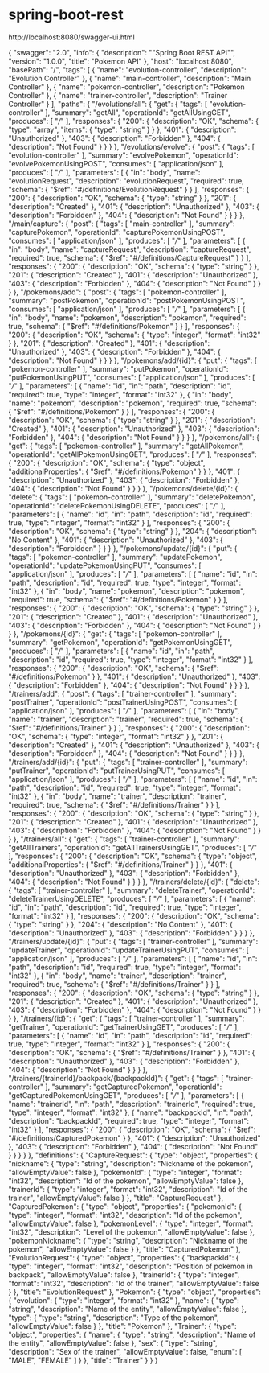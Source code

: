# spring-boot-rest

http://localhost:8080/swagger-ui.html

{
  "swagger": "2.0",
  "info": {
    "description": "\"Spring Boot REST API\"",
    "version": "1.0.0",
    "title": "Pokemon API"
  },
  "host": "localhost:8080",
  "basePath": "/",
  "tags": [
    {
      "name": "evolution-controller",
      "description": "Evolution Controller"
    },
    {
      "name": "main-controller",
      "description": "Main Controller"
    },
    {
      "name": "pokemon-controller",
      "description": "Pokemon Controller"
    },
    {
      "name": "trainer-controller",
      "description": "Trainer Controller"
    }
  ],
  "paths": {
    "/evolutions/all": {
      "get": {
        "tags": [
          "evolution-controller"
        ],
        "summary": "getAll",
        "operationId": "getAllUsingGET",
        "produces": [
          "*/*"
        ],
        "responses": {
          "200": {
            "description": "OK",
            "schema": {
              "type": "array",
              "items": {
                "type": "string"
              }
            }
          },
          "401": {
            "description": "Unauthorized"
          },
          "403": {
            "description": "Forbidden"
          },
          "404": {
            "description": "Not Found"
          }
        }
      }
    },
    "/evolutions/evolve": {
      "post": {
        "tags": [
          "evolution-controller"
        ],
        "summary": "evolvePokemon",
        "operationId": "evolvePokemonUsingPOST",
        "consumes": [
          "application/json"
        ],
        "produces": [
          "*/*"
        ],
        "parameters": [
          {
            "in": "body",
            "name": "evolutionRequest",
            "description": "evolutionRequest",
            "required": true,
            "schema": {
              "$ref": "#/definitions/EvolutionRequest"
            }
          }
        ],
        "responses": {
          "200": {
            "description": "OK",
            "schema": {
              "type": "string"
            }
          },
          "201": {
            "description": "Created"
          },
          "401": {
            "description": "Unauthorized"
          },
          "403": {
            "description": "Forbidden"
          },
          "404": {
            "description": "Not Found"
          }
        }
      }
    },
    "/main/capture": {
      "post": {
        "tags": [
          "main-controller"
        ],
        "summary": "capturePokemon",
        "operationId": "capturePokemonUsingPOST",
        "consumes": [
          "application/json"
        ],
        "produces": [
          "*/*"
        ],
        "parameters": [
          {
            "in": "body",
            "name": "captureRequest",
            "description": "captureRequest",
            "required": true,
            "schema": {
              "$ref": "#/definitions/CaptureRequest"
            }
          }
        ],
        "responses": {
          "200": {
            "description": "OK",
            "schema": {
              "type": "string"
            }
          },
          "201": {
            "description": "Created"
          },
          "401": {
            "description": "Unauthorized"
          },
          "403": {
            "description": "Forbidden"
          },
          "404": {
            "description": "Not Found"
          }
        }
      }
    },
    "/pokemons/add": {
      "post": {
        "tags": [
          "pokemon-controller"
        ],
        "summary": "postPokemon",
        "operationId": "postPokemonUsingPOST",
        "consumes": [
          "application/json"
        ],
        "produces": [
          "*/*"
        ],
        "parameters": [
          {
            "in": "body",
            "name": "pokemon",
            "description": "pokemon",
            "required": true,
            "schema": {
              "$ref": "#/definitions/Pokemon"
            }
          }
        ],
        "responses": {
          "200": {
            "description": "OK",
            "schema": {
              "type": "integer",
              "format": "int32"
            }
          },
          "201": {
            "description": "Created"
          },
          "401": {
            "description": "Unauthorized"
          },
          "403": {
            "description": "Forbidden"
          },
          "404": {
            "description": "Not Found"
          }
        }
      }
    },
    "/pokemons/add/{id}": {
      "put": {
        "tags": [
          "pokemon-controller"
        ],
        "summary": "putPokemon",
        "operationId": "putPokemonUsingPUT",
        "consumes": [
          "application/json"
        ],
        "produces": [
          "*/*"
        ],
        "parameters": [
          {
            "name": "id",
            "in": "path",
            "description": "id",
            "required": true,
            "type": "integer",
            "format": "int32"
          },
          {
            "in": "body",
            "name": "pokemon",
            "description": "pokemon",
            "required": true,
            "schema": {
              "$ref": "#/definitions/Pokemon"
            }
          }
        ],
        "responses": {
          "200": {
            "description": "OK",
            "schema": {
              "type": "string"
            }
          },
          "201": {
            "description": "Created"
          },
          "401": {
            "description": "Unauthorized"
          },
          "403": {
            "description": "Forbidden"
          },
          "404": {
            "description": "Not Found"
          }
        }
      }
    },
    "/pokemons/all": {
      "get": {
        "tags": [
          "pokemon-controller"
        ],
        "summary": "getAllPokemon",
        "operationId": "getAllPokemonUsingGET",
        "produces": [
          "*/*"
        ],
        "responses": {
          "200": {
            "description": "OK",
            "schema": {
              "type": "object",
              "additionalProperties": {
                "$ref": "#/definitions/Pokemon"
              }
            }
          },
          "401": {
            "description": "Unauthorized"
          },
          "403": {
            "description": "Forbidden"
          },
          "404": {
            "description": "Not Found"
          }
        }
      }
    },
    "/pokemons/delete/{id}": {
      "delete": {
        "tags": [
          "pokemon-controller"
        ],
        "summary": "deletePokemon",
        "operationId": "deletePokemonUsingDELETE",
        "produces": [
          "*/*"
        ],
        "parameters": [
          {
            "name": "id",
            "in": "path",
            "description": "id",
            "required": true,
            "type": "integer",
            "format": "int32"
          }
        ],
        "responses": {
          "200": {
            "description": "OK",
            "schema": {
              "type": "string"
            }
          },
          "204": {
            "description": "No Content"
          },
          "401": {
            "description": "Unauthorized"
          },
          "403": {
            "description": "Forbidden"
          }
        }
      }
    },
    "/pokemons/update/{id}": {
      "put": {
        "tags": [
          "pokemon-controller"
        ],
        "summary": "updatePokemon",
        "operationId": "updatePokemonUsingPUT",
        "consumes": [
          "application/json"
        ],
        "produces": [
          "*/*"
        ],
        "parameters": [
          {
            "name": "id",
            "in": "path",
            "description": "id",
            "required": true,
            "type": "integer",
            "format": "int32"
          },
          {
            "in": "body",
            "name": "pokemon",
            "description": "pokemon",
            "required": true,
            "schema": {
              "$ref": "#/definitions/Pokemon"
            }
          }
        ],
        "responses": {
          "200": {
            "description": "OK",
            "schema": {
              "type": "string"
            }
          },
          "201": {
            "description": "Created"
          },
          "401": {
            "description": "Unauthorized"
          },
          "403": {
            "description": "Forbidden"
          },
          "404": {
            "description": "Not Found"
          }
        }
      }
    },
    "/pokemons/{id}": {
      "get": {
        "tags": [
          "pokemon-controller"
        ],
        "summary": "getPokemon",
        "operationId": "getPokemonUsingGET",
        "produces": [
          "*/*"
        ],
        "parameters": [
          {
            "name": "id",
            "in": "path",
            "description": "id",
            "required": true,
            "type": "integer",
            "format": "int32"
          }
        ],
        "responses": {
          "200": {
            "description": "OK",
            "schema": {
              "$ref": "#/definitions/Pokemon"
            }
          },
          "401": {
            "description": "Unauthorized"
          },
          "403": {
            "description": "Forbidden"
          },
          "404": {
            "description": "Not Found"
          }
        }
      }
    },
    "/trainers/add": {
      "post": {
        "tags": [
          "trainer-controller"
        ],
        "summary": "postTrainer",
        "operationId": "postTrainerUsingPOST",
        "consumes": [
          "application/json"
        ],
        "produces": [
          "*/*"
        ],
        "parameters": [
          {
            "in": "body",
            "name": "trainer",
            "description": "trainer",
            "required": true,
            "schema": {
              "$ref": "#/definitions/Trainer"
            }
          }
        ],
        "responses": {
          "200": {
            "description": "OK",
            "schema": {
              "type": "integer",
              "format": "int32"
            }
          },
          "201": {
            "description": "Created"
          },
          "401": {
            "description": "Unauthorized"
          },
          "403": {
            "description": "Forbidden"
          },
          "404": {
            "description": "Not Found"
          }
        }
      }
    },
    "/trainers/add/{id}": {
      "put": {
        "tags": [
          "trainer-controller"
        ],
        "summary": "putTrainer",
        "operationId": "putTrainerUsingPUT",
        "consumes": [
          "application/json"
        ],
        "produces": [
          "*/*"
        ],
        "parameters": [
          {
            "name": "id",
            "in": "path",
            "description": "id",
            "required": true,
            "type": "integer",
            "format": "int32"
          },
          {
            "in": "body",
            "name": "trainer",
            "description": "trainer",
            "required": true,
            "schema": {
              "$ref": "#/definitions/Trainer"
            }
          }
        ],
        "responses": {
          "200": {
            "description": "OK",
            "schema": {
              "type": "string"
            }
          },
          "201": {
            "description": "Created"
          },
          "401": {
            "description": "Unauthorized"
          },
          "403": {
            "description": "Forbidden"
          },
          "404": {
            "description": "Not Found"
          }
        }
      }
    },
    "/trainers/all": {
      "get": {
        "tags": [
          "trainer-controller"
        ],
        "summary": "getAllTrainers",
        "operationId": "getAllTrainersUsingGET",
        "produces": [
          "*/*"
        ],
        "responses": {
          "200": {
            "description": "OK",
            "schema": {
              "type": "object",
              "additionalProperties": {
                "$ref": "#/definitions/Trainer"
              }
            }
          },
          "401": {
            "description": "Unauthorized"
          },
          "403": {
            "description": "Forbidden"
          },
          "404": {
            "description": "Not Found"
          }
        }
      }
    },
    "/trainers/delete/{id}": {
      "delete": {
        "tags": [
          "trainer-controller"
        ],
        "summary": "deleteTrainer",
        "operationId": "deleteTrainerUsingDELETE",
        "produces": [
          "*/*"
        ],
        "parameters": [
          {
            "name": "id",
            "in": "path",
            "description": "id",
            "required": true,
            "type": "integer",
            "format": "int32"
          }
        ],
        "responses": {
          "200": {
            "description": "OK",
            "schema": {
              "type": "string"
            }
          },
          "204": {
            "description": "No Content"
          },
          "401": {
            "description": "Unauthorized"
          },
          "403": {
            "description": "Forbidden"
          }
        }
      }
    },
    "/trainers/update/{id}": {
      "put": {
        "tags": [
          "trainer-controller"
        ],
        "summary": "updateTrainer",
        "operationId": "updateTrainerUsingPUT",
        "consumes": [
          "application/json"
        ],
        "produces": [
          "*/*"
        ],
        "parameters": [
          {
            "name": "id",
            "in": "path",
            "description": "id",
            "required": true,
            "type": "integer",
            "format": "int32"
          },
          {
            "in": "body",
            "name": "trainer",
            "description": "trainer",
            "required": true,
            "schema": {
              "$ref": "#/definitions/Trainer"
            }
          }
        ],
        "responses": {
          "200": {
            "description": "OK",
            "schema": {
              "type": "string"
            }
          },
          "201": {
            "description": "Created"
          },
          "401": {
            "description": "Unauthorized"
          },
          "403": {
            "description": "Forbidden"
          },
          "404": {
            "description": "Not Found"
          }
        }
      }
    },
    "/trainers/{id}": {
      "get": {
        "tags": [
          "trainer-controller"
        ],
        "summary": "getTrainer",
        "operationId": "getTrainerUsingGET",
        "produces": [
          "*/*"
        ],
        "parameters": [
          {
            "name": "id",
            "in": "path",
            "description": "id",
            "required": true,
            "type": "integer",
            "format": "int32"
          }
        ],
        "responses": {
          "200": {
            "description": "OK",
            "schema": {
              "$ref": "#/definitions/Trainer"
            }
          },
          "401": {
            "description": "Unauthorized"
          },
          "403": {
            "description": "Forbidden"
          },
          "404": {
            "description": "Not Found"
          }
        }
      }
    },
    "/trainers/{trainerId}/backpack/{backpackId}": {
      "get": {
        "tags": [
          "trainer-controller"
        ],
        "summary": "getCapturedPokemon",
        "operationId": "getCapturedPokemonUsingGET",
        "produces": [
          "*/*"
        ],
        "parameters": [
          {
            "name": "trainerId",
            "in": "path",
            "description": "trainerId",
            "required": true,
            "type": "integer",
            "format": "int32"
          },
          {
            "name": "backpackId",
            "in": "path",
            "description": "backpackId",
            "required": true,
            "type": "integer",
            "format": "int32"
          }
        ],
        "responses": {
          "200": {
            "description": "OK",
            "schema": {
              "$ref": "#/definitions/CapturedPokemon"
            }
          },
          "401": {
            "description": "Unauthorized"
          },
          "403": {
            "description": "Forbidden"
          },
          "404": {
            "description": "Not Found"
          }
        }
      }
    }
  },
  "definitions": {
    "CaptureRequest": {
      "type": "object",
      "properties": {
        "nickname": {
          "type": "string",
          "description": "Nickname of the pokemon",
          "allowEmptyValue": false
        },
        "pokemonId": {
          "type": "integer",
          "format": "int32",
          "description": "Id of the pokemon",
          "allowEmptyValue": false
        },
        "trainerId": {
          "type": "integer",
          "format": "int32",
          "description": "Id of the trainer",
          "allowEmptyValue": false
        }
      },
      "title": "CaptureRequest"
    },
    "CapturedPokemon": {
      "type": "object",
      "properties": {
        "pokemonId": {
          "type": "integer",
          "format": "int32",
          "description": "Id of the pokemon",
          "allowEmptyValue": false
        },
        "pokemonLevel": {
          "type": "integer",
          "format": "int32",
          "description": "Level of the pokemon",
          "allowEmptyValue": false
        },
        "pokemonNickname": {
          "type": "string",
          "description": "Nickname of the pokemon",
          "allowEmptyValue": false
        }
      },
      "title": "CapturedPokemon"
    },
    "EvolutionRequest": {
      "type": "object",
      "properties": {
        "backpackId": {
          "type": "integer",
          "format": "int32",
          "description": "Position of pokemon in backpack",
          "allowEmptyValue": false
        },
        "trainerId": {
          "type": "integer",
          "format": "int32",
          "description": "Id of the trainer",
          "allowEmptyValue": false
        }
      },
      "title": "EvolutionRequest"
    },
    "Pokemon": {
      "type": "object",
      "properties": {
        "evolution": {
          "type": "integer",
          "format": "int32"
        },
        "name": {
          "type": "string",
          "description": "Name of the entity",
          "allowEmptyValue": false
        },
        "type": {
          "type": "string",
          "description": "Type of the pokemon",
          "allowEmptyValue": false
        }
      },
      "title": "Pokemon"
    },
    "Trainer": {
      "type": "object",
      "properties": {
        "name": {
          "type": "string",
          "description": "Name of the entity",
          "allowEmptyValue": false
        },
        "sex": {
          "type": "string",
          "description": "Sex of the trainer",
          "allowEmptyValue": false,
          "enum": [
            "MALE",
            "FEMALE"
          ]
        }
      },
      "title": "Trainer"
    }
  }
}
